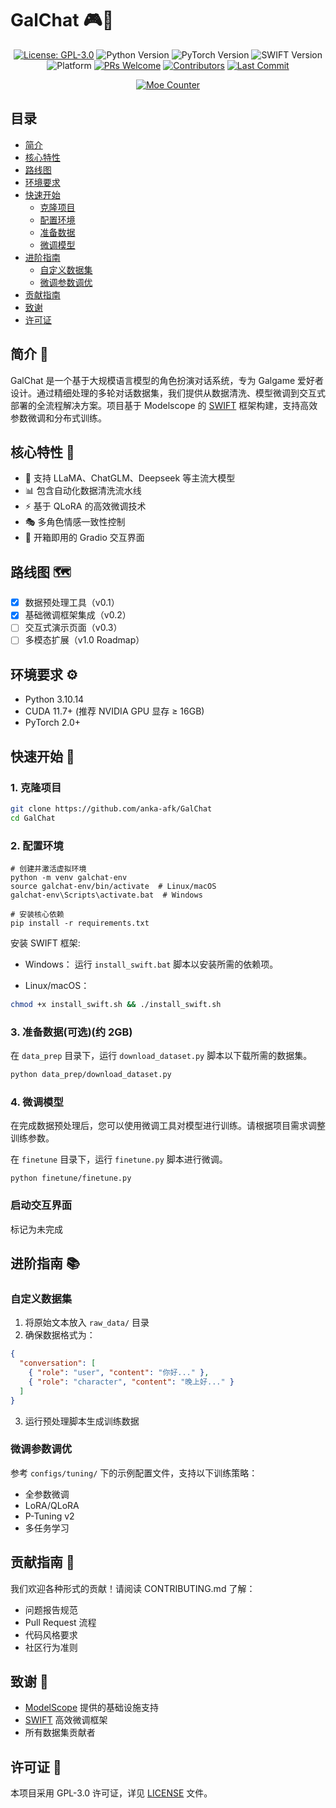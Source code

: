 # GalChat 🎮💬

<div align="center">

[![License: GPL-3.0](https://img.shields.io/badge/License-GPLv3-blue.svg)](https://www.gnu.org/licenses/gpl-3.0)
![Python Version](https://img.shields.io/badge/Python-3.10.14%2B-blue)
![PyTorch Version](https://img.shields.io/badge/PyTorch-2.5.1%2B-red)
![SWIFT Version](https://img.shields.io/badge/SWIFT-3.0.3%2B-orange)
![Platform](https://img.shields.io/badge/Platform-Windows%20%7C%20Linux%20%7C%20macOS-lightgrey)
[![PRs Welcome](https://img.shields.io/badge/PRs-Welcome-brightgreen)](CONTRIBUTING.md)
[![Contributors](https://img.shields.io/github/contributors/anka-afk/GalChat?color=green)](https://github.com/anka-afk/GalChat/graphs/contributors)
[![Last Commit](https://img.shields.io/github/last-commit/anka-afk/GalChat)](https://github.com/anka-afk/GalChat/commits/main)

</div>

<div align="center">

[![Moe Counter](https://patch-lively-beryl.glitch.me/get/@GalChat?theme=moebooru)](https://github.com/anka-afk/GalChat)

</div>

## 目录

- [简介](#简介-)
- [核心特性](#核心特性-)
- [路线图](#路线图-)
- [环境要求](#环境要求-)
- [快速开始](#快速开始-)
  - [克隆项目](#1-克隆项目)
  - [配置环境](#2-配置环境)
  - [准备数据](#3-准备数据可选)
  - [微调模型](#4-微调模型)
- [进阶指南](#进阶指南-)
  - [自定义数据集](#自定义数据集)
  - [微调参数调优](#微调参数调优)
- [贡献指南](#贡献指南-)
- [致谢](#致谢-)
- [许可证](#许可证-)

## 简介 🌟

GalChat 是一个基于大规模语言模型的角色扮演对话系统，专为 Galgame 爱好者设计。通过精细处理的多轮对话数据集，我们提供从数据清洗、模型微调到交互式部署的全流程解决方案。项目基于 Modelscope 的 [SWIFT](https://github.com/modelscope/swift) 框架构建，支持高效参数微调和分布式训练。

## 核心特性 🧩

- 🧩 支持 LLaMA、ChatGLM、Deepseek 等主流大模型
- 📊 包含自动化数据清洗流水线
- ⚡ 基于 QLoRA 的高效微调技术
- 🎭 多角色情感一致性控制
- 🚀 开箱即用的 Gradio 交互界面

## 路线图 🗺️

- [x] 数据预处理工具（v0.1）
- [x] 基础微调框架集成（v0.2）
- [ ] 交互式演示页面（v0.3）
- [ ] 多模态扩展（v1.0 Roadmap）

## 环境要求 ⚙️

- Python 3.10.14
- CUDA 11.7+ (推荐 NVIDIA GPU 显存 ≥ 16GB)
- PyTorch 2.0+

## 快速开始 🚀

### 1. **克隆项目**

```bash
git clone https://github.com/anka-afk/GalChat
cd GalChat
```

### 2. **配置环境**

```
# 创建并激活虚拟环境
python -m venv galchat-env
source galchat-env/bin/activate  # Linux/macOS
galchat-env\Scripts\activate.bat  # Windows

# 安装核心依赖
pip install -r requirements.txt
```

安装 SWIFT 框架:

- Windows：
  运行 `install_swift.bat` 脚本以安装所需的依赖项。

- Linux/macOS：

```bash
chmod +x install_swift.sh && ./install_swift.sh
```

### 3. **准备数据(可选)(约 2GB)**

在 `data_prep` 目录下，运行 `download_dataset.py` 脚本以下载所需的数据集。

```bash
python data_prep/download_dataset.py
```

### 4. 微调模型

在完成数据预处理后，您可以使用微调工具对模型进行训练。请根据项目需求调整训练参数。

在 `finetune` 目录下，运行 `finetune.py` 脚本进行微调。

```
python finetune/finetune.py
```

### 启动交互界面

标记为未完成

## 进阶指南 📚

### 自定义数据集

1. 将原始文本放入 `raw_data/` 目录
2. 确保数据格式为：

```json
{
  "conversation": [
    { "role": "user", "content": "你好..." },
    { "role": "character", "content": "晚上好..." }
  ]
}
```

3. 运行预处理脚本生成训练数据

### 微调参数调优

参考 `configs/tuning/` 下的示例配置文件，支持以下训练策略：

- 全参数微调
- LoRA/QLoRA
- P-Tuning v2
- 多任务学习

## 贡献指南 🤝

我们欢迎各种形式的贡献！请阅读 CONTRIBUTING.md 了解：

- 问题报告规范
- Pull Request 流程
- 代码风格要求
- 社区行为准则

## 致谢 🙏

- [ModelScope](https://modelscope.cn/) 提供的基础设施支持
- [SWIFT](https://github.com/modelscope/swift) 高效微调框架
- 所有数据集贡献者

## 许可证 📜

本项目采用 GPL-3.0 许可证，详见 [LICENSE](https://github.com/anka-afk/GalChat/blob/main/LICENSE) 文件。

